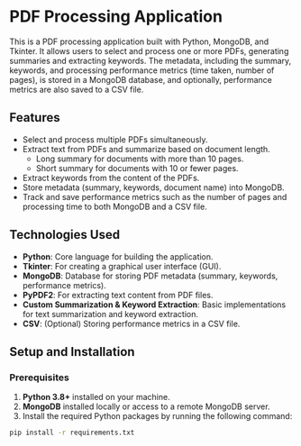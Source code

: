# PDF Processing Application

This is a PDF processing application built with Python, MongoDB, and Tkinter. It allows users to select and process one or more PDFs, generating summaries and extracting keywords. The metadata, including the summary, keywords, and processing performance metrics (time taken, number of pages), is stored in a MongoDB database, and optionally, performance metrics are also saved to a CSV file.

## Features

- Select and process multiple PDFs simultaneously.
- Extract text from PDFs and summarize based on document length.
  - Long summary for documents with more than 10 pages.
  - Short summary for documents with 10 or fewer pages.
- Extract keywords from the content of the PDFs.
- Store metadata (summary, keywords, document name) into MongoDB.
- Track and save performance metrics such as the number of pages and processing time to both MongoDB and a CSV file.

## Technologies Used

- **Python**: Core language for building the application.
- **Tkinter**: For creating a graphical user interface (GUI).
- **MongoDB**: Database for storing PDF metadata (summary, keywords, performance metrics).
- **PyPDF2**: For extracting text content from PDF files.
- **Custom Summarization & Keyword Extraction**: Basic implementations for text summarization and keyword extraction.
- **CSV**: (Optional) Storing performance metrics in a CSV file.

## Setup and Installation

### Prerequisites

1. **Python 3.8+** installed on your machine.
2. **MongoDB** installed locally or access to a remote MongoDB server.
3. Install the required Python packages by running the following command:

```bash
pip install -r requirements.txt
```
